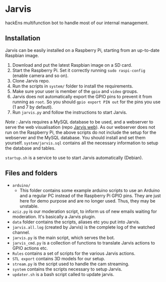 
Jarvis
======

hackEns multifunction bot to handle most of our internal management.

## Installation

Jarvis can be easily installed on a Raspberry Pi, starting from an up-to-date Raspbian image.

1. Download and put the latest Raspbian image on a SD card.
2. Start the Raspberry Pi. Set it correctly running `sudo raspi-config` (enable camera and so on).
3. Clone Jarvis repo.
4. Run the scripts in `system/` folder to install the requirements.
6. Make sure your user is member of the `gpio` and `video` groups.
7. Jarvis does not automatically export the GPIO pins to prevent it from running as `root`. So you should `gpio export PIN out` for the pins you use (1 and 7 by defautl).
7. Run `jarvis.py` and follow the instructions to start Jarvis.

*Note :* Jarvis requires a MySQL database to be used, and a webserver to serve the web visualisation (repo [Jarvis web](https://github.com/hackEns/Jarvis_web)). As our webserver does not run on the Raspberry Pi, the above scripts do not include the setup for the webserver and the MySQL database. You should install and set them yourself. `system/jarvis.sql` contains all the necessary information to setup the database and tables.

`startup.sh` is a service to use to start Jarvis automatically (Debian).


## Files and folders

* `arduino/`
  * This folder contains some example arduino scripts to use an Arduino and a regular PC instead of the Raspberry Pi GPIO pins. They are just here for demo purpose and are no longer used. Thus, they may be unstable.
* `aziz.py` is our moderation script, to inform us of new emails waiting for moderation. It's basically a Jarvis plugin.
* `data` folder contains the scripts, aliases etc you put into Jarvis.
* `jarvis.all.log` (created by Jarvis) is the complete log of the watched channel.
* `jarvis.py` is the main script, which serves the bot.
* `jarvis_cmd.py` is a collection of functions to translate Jarvis actions to GPIO actions etc.
* `Rules` contains a set of scripts for the various Jarvis actions.
* `STL export` contains 3D models for our setup.
* `stream.py` is the script used to handle the cam streaming.
* `system` contains the scripts necessary to setup Jarvis.
* `updater.sh` is a bash script called to update jarvis.
